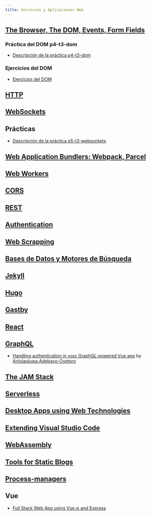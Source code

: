```yaml
---
title: Servicios y Aplicaciones Web 
---
```



## [The Browser, The DOM, Events, Form Fields](dom)

### Práctica del DOM p4-t3-dom

* [Descripción de la práctica p4-t3-dom](practicas/p4-t3-dom/)

### Ejercicios del DOM

* [Ejercicios del DOM](https://github.com/ULL-MII-SYTWS-1920/ull-mii-sytws-1920.github.io/tree/master/tema3-web/exercises/dom) 


## [HTTP](http)

## [WebSockets](websockets.md)

## Prácticas

* [Descripción de la práctica p5-t3-websockets](practicas/p5-t3-websockets)

## [Web Application Bundlers: Webpack, Parcel](webpack)

## [Web Workers](web-workers)

## [CORS](cors)

## [REST](rest.md)

## [Authentication](authentication.md)

<!--
**Stylus**

* [A Simple Website in Node.js with Express, Jade and Stylus](https://www.clock.co.uk/insight/a-simple-website-in-nodejs-with-express-jade-and-stylus)
* [Build a Node.js App with Express + EJS + Stylus by Robin Skafte](https://scotch.io/@robinskafte/build-a-nodejs-app-with-express-ejs-stylus)
-->

## [Web Scrapping](web-scrapping)

## [Bases de Datos y Motores de Búsqueda](bases-de-datos)

## [Jekyll](jekyll)

## [Hugo](hugo)

## [Gastby](gatsby)

## [React](react) 

## [GraphQL](graphql)

* [Handling authentication in your GraphQL-powered Vue app](https://blog.logrocket.com/handling-authentication-in-your-graphql-powered-vue-app/) by [Anjolaoluwa Adebayo-Oyetoro](https://blog.logrocket.com/author/anjolaoluwaadebayooyetoro/)

## [The JAM Stack](jam)

## [Serverless](serverless)

## [Desktop Apps using Web Technologies](electron)

## [Extending Visual Studio Code](extending-vscode)

## [WebAssembly](webassembly)

## [Tools for Static Blogs](static-blogs)

## [Process-managers](pm2)

## Vue 

* [Full Stack Web App using Vue.js and Express](full-stack-web-app-using-vuejs-and-express.md)
